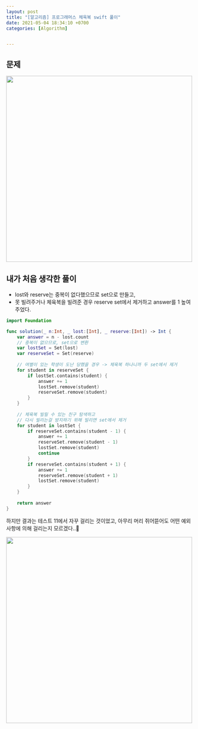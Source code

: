 ```yaml
---
layout: post
title: "[알고리즘] 프로그래머스 체육복 swift 풀이"
date: 2021-05-04 18:34:10 +0700
categories: [Algorithm]


---
```


## 문제

<img src="https://user-images.githubusercontent.com/47033052/116954829-f98c6b80-accb-11eb-875e-e4f0f7166fe0.png" width="500">

## 내가 처음 생각한 풀이

- lost와 reserve는 중복이 없다했으므로 set으로 만들고,
- 못 빌려주거나 체육복을 빌려준 경우 reserve set에서 제거하고 answer를 1 높여주었다.

``` swift
import Foundation

func solution(_ n:Int, _ lost:[Int], _ reserve:[Int]) -> Int {
    var answer = n - lost.count
    // 중복이 없으므로, set으로 변환
    var lostSet = Set(lost)
    var reserveSet = Set(reserve)
    
    // 여별이 있는 학생이 도난 당했을 경우 -> 체육복 하나니까 두 set에서 제거
    for student in reserveSet {
        if lostSet.contains(student) {
            answer += 1
            lostSet.remove(student)
            reserveSet.remove(student)
        }
    }
    
    // 체육복 빌릴 수 있는 친구 탐색하고
    // 다시 빌리는걸 방지하기 위해 빌리면 set에서 제거
    for student in lostSet {
        if reserveSet.contains(student - 1) {
            answer += 1
            reserveSet.remove(student - 1)
            lostSet.remove(student)
            continue
        }
        if reserveSet.contains(student + 1) {
            answer += 1
            reserveSet.remove(student + 1)
            lostSet.remove(student)
        }
    }
    
    return answer
}
```

하지만 결과는 테스트 11에서 자꾸 걸리는 것이었고, 아무리 머리 쥐어뜯어도 어떤 예외사항에 의해 걸리는지 모르겠다..🤯

<img src="https://user-images.githubusercontent.com/47033052/116957384-b681c680-acd2-11eb-86f7-ff832547f9a3.png" width="500">

